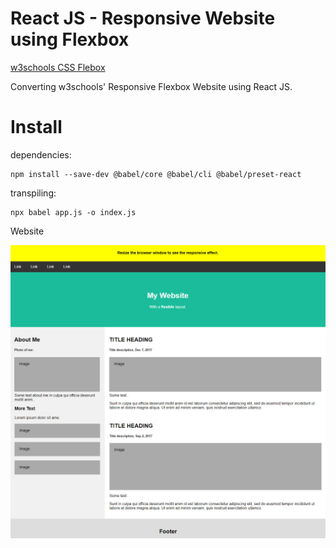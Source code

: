 React JS - Responsive Website using Flexbox
================

[w3schools CSS Flebox](https://www.w3schools.com/css/css3_flexbox.asp)

Converting w3schools' Responsive Flexbox Website using React JS.

Install
================

dependencies:

    npm install --save-dev @babel/core @babel/cli @babel/preset-react

transpiling:

    npx babel app.js -o index.js

Website

![Screenshot](/assets/image.jpg)